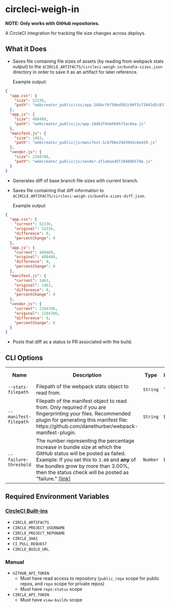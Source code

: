 # circleci-weigh-in
**NOTE: Only works with GitHub repositories.**

A CircleCI integration for tracking file size changes across deploys.

## What it Does
- Saves file containing file sizes of assets (by reading from webpack stats output) to the `$CIRCLE_ARTIFACTS/circleci-weigh-in/bundle-sizes.json` directory in order to save it as an artifact for later reference.

  Example output:

```json
{
  "app.css": {
    "size": 52336,
    "path": "webcreator_public/css/app.54bbcf6f50ed582c98f5cf3841d5c837.css"
  },
  "app.js": {
    "size": 408489,
    "path": "webcreator_public/js/app.18db3f4eb6b95f3ac8ea.js"
  },
  "manifest.js": {
    "size": 1463,
    "path": "webcreator_public/js/manifest.5cb70be29d3945c8ee59.js"
  },
  "vendor.js": {
    "size": 2284786,
    "path": "webcreator_public/js/vendor.af1abaa45f10408b578e.js"
  }
}
```

- Generates diff of base branch file sizes with current branch.

- Saves file containing that diff information to `$CIRCLE_ARTIFACTS/circleci-weigh-in/bundle-sizes-diff.json`.

  Example output

```json
{
  "app.css": {
    "current": 52336,
    "original": 52336,
    "difference": 0,
    "percentChange": 0
  },
  "app.js": {
    "current": 408489,
    "original": 408489,
    "difference": 0,
    "percentChange": 0
  },
  "manifest.js": {
    "current": 1463,
    "original": 1463,
    "difference": 0,
    "percentChange": 0
  },
  "vendor.js": {
    "current": 2284786,
    "original": 2284786,
    "difference": 0,
    "percentChange": 0
  }
}
```

- Posts that diff as a status to PR associated with the build.

## CLI Options
<table>
  <tr>
    <th>Name</th>
    <th>Description</th>
    <th>Type</th>
    <th>Required?</th>
    <th>Default Value</th>
  </tr>
  <tr>
    <td><code>--stats-filepath</code></td>
    <td>Filepath of the webpack stats object to read from.</td>
    <td><code>String</code></td>
    <td>Yes</td>
    <td></td>
  </tr>
  <tr>
    <td><code>--manifest-filepath</code></td>
    <td>Filepath of the manifest object to read from. Only required if you are fingerprinting your files. Recommended plugin for generating this manifest file: https://github.com/danethurber/webpack-manifest-plugin.</td>
    <td><code>String</code></td>
    <td>No</td>
    <td></td>
  </tr>
  <tr>
    <td><code>--failure-threshold</code></td>
    <td>The number representing the percentage increase in bundle size at which the GitHub status will be posted as failed. Example: If you set this to <code>3.00</code> and <b>any</b> of the bundles grow by more than 3.00%, then the status check will be posted as "failure." <a href="https://developer.github.com/v3/repos/statuses/#create-a-status">[link]</a></td>
    <td><code>Number</code></td>
    <td>No</td>
    <td><code>5.00</code></td>
  </tr>
</table>

## Required Environment Variables

### [CircleCI Built-ins](https://circleci.com/docs/1.0/environment-variables/)
- `CIRCLE_ARTIFACTS`
- `CIRCLE_PROJECT_USERNAME`
- `CIRCLE_PROJECT_REPONAME`
- `CIRCLE_SHA1`
- `CI_PULL_REQUEST`
- `CIRCLE_BUILD_URL`

### Manual
- `GITHUB_API_TOKEN`
  - Must have read access to repository (`public_repo` scope for public repos, and `repo` scope for private repos)
  - Must have `repo:status` scope
- `CIRCLE_API_TOKEN`
  - Must have `view-builds` scope
